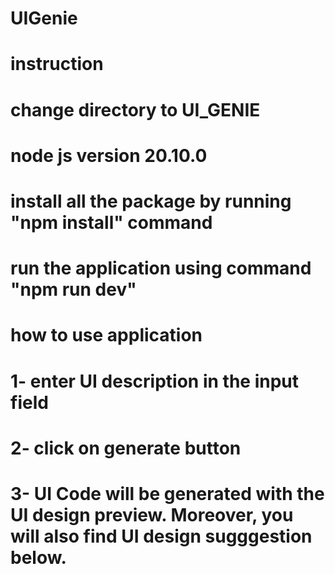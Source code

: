 # UIGenie


# instruction
# change directory to UI_GENIE
# node js version 20.10.0
# install all the package by running "npm install" command
# run the application using command "npm run dev"


# how to use application

# 1- enter UI description in the input field
# 2- click on generate button
# 3- UI Code will be generated with the UI design preview. Moreover, you will also find UI design sugggestion below.

